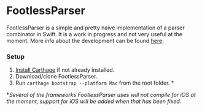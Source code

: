 # FootlessParser

FootlessParser is a simple and pretty naive implementation of a parser combinator in Swift. It is a work in progress and not very useful at the moment. More info about the development can be found [here](http://blog.nottoobadsoftware.com/footlessparser/).


### Setup

1. [Install Carthage](https://github.com/Carthage/Carthage#installing-carthage) if not already installed.
1. Download/clone FootlessParser.
1. Run `carthage bootstrap --platform Mac` from the root folder. *

*_Several of the frameworks FootlessParser uses will not compile for iOS at the moment, support for iOS will be added when that has been fixed._
